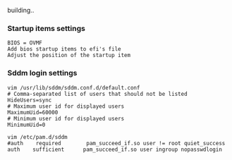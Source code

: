 building..

### Startup items settings

    BIOS = OVMF
    Add bios startup items to efi's file
    Adjust the position of the startup item
### Sddm login settings

    vim /usr/lib/sddm/sddm.conf.d/default.conf
    # Comma-separated list of users that should not be listed
    HideUsers=sync
    # Maximum user id for displayed users
    MaximumUid=60000
    # Minimum user id for displayed users
    MinimumUid=0
    
    vim /etc/pam.d/sddm
    #auth    required        pam_succeed_if.so user != root quiet_success
    auth    sufficient      pam_succeed_if.so user ingroup nopasswdlogin
